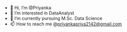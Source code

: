 - 👋 Hi, I’m @Priyanka
- 👀 I’m interested in DataAnalyst
- 🌱 I’m currently pursuing M.Sc. Data Science
- 📫 How to reach me @priyankapriya2142@gmail.com

<!---
PriyankaDataAnalyst/PriyankaDataAnalyst is a ✨ special ✨ repository because its `README.md` (this file) appears on your GitHub profile.
You can click the Preview link to take a look at your changes.
--->
